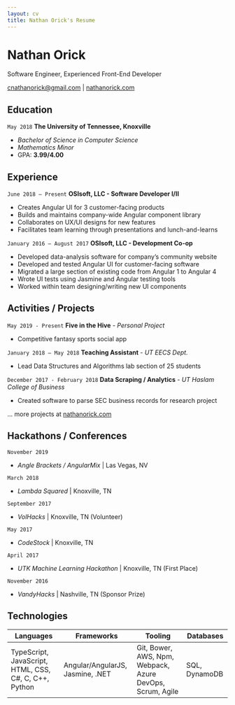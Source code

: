 ```yaml
---
layout: cv
title: Nathan Orick's Resume
---
```



# Nathan Orick

Software Engineer, Experienced Front-End Developer

<div id="webaddress">
<a href="mailto:cnathanorick@gmail.com">cnathanorick@gmail.com</a>
| <a href="http://nathanorick.com">nathanorick.com</a>
</div>


## Education

`May 2018`
__The University of Tennessee, Knoxville__

- _Bachelor of Science in Computer Science_
- _Mathematics Minor_
- GPA: **3.99/4.00**

## Experience

`June 2018 – Present`
__OSIsoft, LLC - Software Developer I/II__
- Creates Angular UI for 3 customer-facing products
- Builds and maintains company-wide Angular component library
- Collaborates on UX/UI designs for new features
- Facilitates team learning through presentations and lunch-and-learns


`January 2016 – August 2017`
__OSIsoft, LLC - Development Co-op__
- Developed data-analysis software for company’s community website
- Developed and tested Angular UI for customer-facing software
- Migrated a large section of existing code from Angular 1 to Angular 4
- Wrote UI tests using Jasmine and Angular testing tools
- Worked within team designing/writing new UI components


## Activities / Projects

`May 2019 - Present`
__Five in the Hive__ - _Personal Project_
- Competitive fantasy sports social app

`January 2018 – May 2018`
__Teaching Assistant__ - _UT EECS Dept._
- Lead Data Structures and Algorithms lab section of 25 students

`December 2017 - February 2018`
__Data Scraping / Analytics__ - _UT Haslam College of Business_
- Created software to parse SEC business records for research project

... more projects at [nathanorick.com](https://nathanorick.com)

## Hackathons / Conferences

`November 2019`
- _Angle Brackets / AngularMix_ \| Las Vegas, NV

`March 2018`
- _Lambda Squared_ \| Knoxville, TN

`September 2017`
- _VolHacks_ \| Knoxville, TN (Volunteer)

`May 2017`
- _CodeStock_ \| Knoxville, TN

`April 2017`
- _UTK Machine Learning Hackathon_ \| Knoxville, TN (First Place)

`November 2016`
- _VandyHacks_ \| Nashville, TN (Sponsor Prize)

## Technologies

| Languages | Frameworks | Tooling | Databases|
| --------- | --------- | ---------- | ------ |
| TypeScript, JavaScript, HTML, CSS, C#, C, C++, Python | Angular/AngularJS, Jasmine, .NET | Git, Bower, AWS, Npm, Webpack, Azure DevOps, Scrum, Agile | SQL, DynamoDB |
